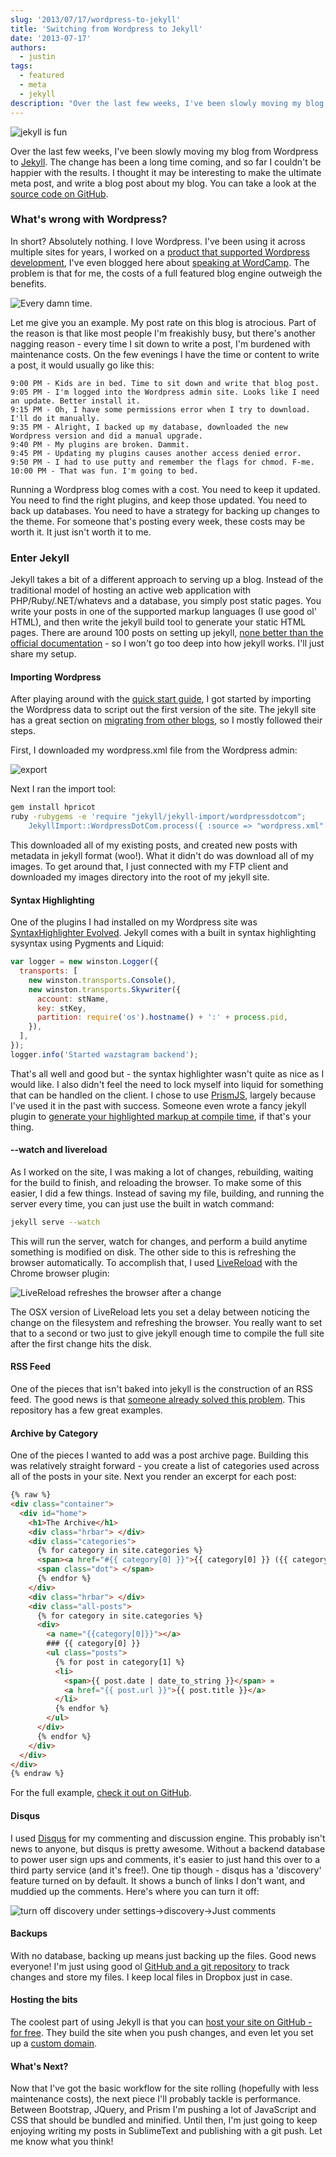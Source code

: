 ```yaml
---
slug: '2013/07/17/wordpress-to-jekyll'
title: 'Switching from Wordpress to Jekyll'
date: '2013-07-17'
authors:
  - justin
tags:
  - featured
  - meta
  - jekyll
description: "Over the last few weeks, I've been slowly moving my blog from Wordpress to Jekyll. The change has been a long time coming, and so far I couldn't be happier with the results. I thought it may be interesting to make the ultimate meta post, and write a blog post about my blog. You can take a look at the source code on GitHub. Jekyll takes a bit of a different approach to serving up a blog. Instead of the traditional model of hosting an active web application with PHP/Ruby/.NET/whatever and a database, you simply post static pages."
---
```


![jekyll is fun](/img/posts/wordpress-to-jekyll/jekyll.png)

Over the last few weeks, I've been slowly moving my blog from Wordpress to [Jekyll](http://jekyllrb.com/). The change has been a long time coming, and so far I couldn't be happier with the results. I thought it may be interesting to make the ultimate meta post, and write a blog post about my blog. You can take a look at the [source code on GitHub](https://github.com/JustinBeckwith/justinbeckwith.github.io).

### What's wrong with Wordpress?

<!--truncate-->

In short? Absolutely nothing. I love Wordpress. I've been using it across multiple sites for years, I worked on a [product that supported Wordpress development](http://webmatrix.com), I've even blogged here about [speaking at WordCamp](http://jbeckwith.com/2012/06/09/wordpress-and-webmatrix/). The problem is that for me, the costs of a full featured blog engine outweigh the benefits.

![Every damn time.](/img/posts/wordpress-to-jekyll/update.png)

Let me give you an example. My post rate on this blog is atrocious. Part of the reason is that like most people I'm freakishly busy, but there's another nagging reason - every time I sit down to write a post, I'm burdened with maintenance costs. On the few evenings I have the time or content to write a post, it would usually go like this:

```text
9:00 PM - Kids are in bed. Time to sit down and write that blog post.
9:05 PM - I'm logged into the Wordpress admin site. Looks like I need an update. Better install it.
9:15 PM - Oh, I have some permissions error when I try to download. I'll do it manually.
9:35 PM - Alright, I backed up my database, downloaded the new Wordpress version and did a manual upgrade.
9:40 PM - My plugins are broken. Dammit.
9:45 PM - Updating my plugins causes another access denied error.
9:50 PM - I had to use putty and remember the flags for chmod. F-me.
10:00 PM - That was fun. I'm going to bed.
```

Running a Wordpress blog comes with a cost. You need to keep it updated. You need to find the right plugins, and keep those updated. You need to back up databases. You need to have a strategy for backing up changes to the theme. For someone that's posting every week, these costs may be worth it. It just isn't worth it to me.

### Enter Jekyll

Jekyll takes a bit of a different approach to serving up a blog. Instead of the traditional model of hosting an active web application with PHP/Ruby/.NET/whatevs and a database, you simply post static pages. You write your posts in one of the supported markup languages (I use good ol' HTML), and then write the jekyll build tool to generate your static HTML pages. There are around 100 posts on setting up jekyll, [none better than the official documentation](http://jekyllrb.com/docs/home/) - so I won't go too deep into how jekyll works. I'll just share my setup.

#### Importing Wordpress

After playing around with the [quick start guide](http://jekyllrb.com/docs/quickstart/), I got started by importing the Wordpress data to script out the first version of the site. The jekyll site has a great section on [migrating from other blogs](http://jekyllrb.com/docs/migrations/), so I mostly followed their steps.

First, I downloaded my wordpress.xml file from the Wordpress admin:

![export](/img/posts/wordpress-to-jekyll/export.png)

Next I ran the import tool:

```sh
gem install hpricot
ruby -rubygems -e 'require "jekyll/jekyll-import/wordpressdotcom";
    JekyllImport::WordpressDotCom.process({ :source => "wordpress.xml" })'
```

This downloaded all of my existing posts, and created new posts with metadata in jekyll format (woo!). What it didn't do was download all of my images. To get around that, I just connected with my FTP client and downloaded my images directory into the root of my jekyll site.

#### Syntax Highlighting

One of the plugins I had installed on my Wordpress site was [SyntaxHighlighter Evolved](http://wordpress.org/plugins/syntaxhighlighter/). Jekyll comes with a built in syntax highlighting sysyntax using Pygments and Liquid:

```js
var logger = new winston.Logger({
  transports: [
    new winston.transports.Console(),
    new winston.transports.Skywriter({
      account: stName,
      key: stKey,
      partition: require('os').hostname() + ':' + process.pid,
    }),
  ],
});
logger.info('Started wazstagram backend');
```

That's all well and good but - the syntax highlighter wasn't quite as nice as I would like. I also didn't feel the need to lock myself into liquid for something that can be handled on the client. I chose to use [PrismJS](http://prismjs.com/), largely because I've used it in the past with success. Someone even wrote a fancy jekyll plugin to [generate your highlighted markup at compile time](http://gmurphey.com/2012/08/09/jekyll-plugin-syntax-highlighting-with-prism.html), if that's your thing.

#### --watch and livereload

As I worked on the site, I was making a lot of changes, rebuilding, waiting for the build to finish, and reloading the browser. To make some of this easier, I did a few things. Instead of saving my file, building, and running the server every time, you can just use the built in watch command:

```sh
jekyll serve --watch
```

This will run the server, watch for changes, and perform a build anytime something is modified on disk. The other side to this is refreshing the browser automatically. To accomplish that, I used [LiveReload](http://livereload.com/) with the Chrome browser plugin:

![LiveReload refreshes the browser after a change](/img/posts/wordpress-to-jekyll/livereload.png)

The OSX version of LiveReload lets you set a delay between noticing the change on the filesystem and refreshing the browser. You really want to set that to a second or two just to give jekyll enough time to compile the full site after the first change hits the disk.

#### RSS Feed

One of the pieces that isn't baked into jekyll is the construction of an RSS feed. The good news is that [someone already solved this problem](https://github.com/snaptortoise/jekyll-rss-feeds). This repository has a few great examples.

#### Archive by Category

One of the pieces I wanted to add was a post archive page. Building this was relatively straight forward - you create a list of categories used across all of the posts in your site. Next you render an excerpt for each post:

```html
{% raw %}
<div class="container">
  <div id="home">
    <h1>The Archive</h1>
    <div class="hrbar"> </div>
    <div class="categories">
      {% for category in site.categories %}
      <span><a href="#{{ category[0] }}">{{ category[0] }} ({{ category[1].size }})</a></span>
      <span class="dot"> </span>
      {% endfor %}
    </div>
    <div class="hrbar"> </div>
    <div class="all-posts">
      {% for category in site.categories %}
      <div>
        <a name="{{category[0]}}"></a>
        ### {{ category[0] }}
        <ul class="posts">
          {% for post in category[1] %}
          <li>
            <span>{{ post.date | date_to_string }}</span> »
            <a href="{{ post.url }}">{{ post.title }}</a>
          </li>
          {% endfor %}
        </ul>
      </div>
      {% endfor %}
    </div>
  </div>
</div>
{% endraw %}
```

For the full example, [check it out on GitHub](https://github.com/JustinBeckwith/justinbeckwith.github.io/blob/master/archive.html).

#### Disqus

I used [Disqus](http://disqus.com/) for my commenting and discussion engine. This probably isn't news to anyone, but disqus is pretty awesome. Without a backend database to power user sign ups and comments, it's easier to just hand this over to a third party service (and it's free!). One tip though - disqus has a 'discovery' feature turned on by default. It shows a bunch of links I don't want, and muddied up the comments. Here's where you can turn it off:

![turn off discovery under settings->discovery->Just comments](/img/posts/wordpress-to-jekyll/disqus.png)

#### Backups

With no database, backing up means just backing up the files. Good news everyone! I'm just using good ol [GitHub and a git repository](https://github.com/JustinBeckwith/justinbeckwith.github.io) to track changes and store my files. I keep local files in Dropbox just in case.

#### Hosting the bits

The coolest part of using Jekyll is that you can [host your site on GitHub - for free](https://help.github.com/articles/using-jekyll-with-pages). They build the site when you push changes, and even let you set up a [custom domain](https://help.github.com/articles/setting-up-a-custom-domain-with-pages).

#### What's Next?

Now that I've got the basic workflow for the site rolling (hopefully with less maintenance costs), the next piece I'll probably tackle is performance. Between Bootstrap, JQuery, and Prism I'm pushing a lot of JavaScript and CSS that should be bundled and minified. Until then, I'm just going to keep enjoying writing my posts in SublimeText and publishing with a git push. Let me know what you think!
